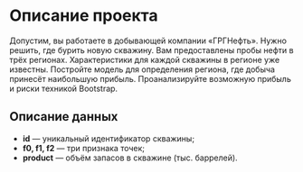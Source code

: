 # Описание проекта

Допустим, вы работаете в добывающей компании «ГРГНефть». Нужно решить, где бурить новую скважину.
Вам предоставлены пробы нефти в трёх регионах. Характеристики для каждой скважины в регионе уже известны. 
Постройте модель для определения региона, где добыча принесёт наибольшую прибыль. 
Проанализируйте возможную прибыль и риски техникой Bootstrap.

## Описание данных

- **id** — уникальный идентификатор скважины;
- **f0, f1, f2** — три признака точек;
- **product** — объём запасов в скважине (тыс. баррелей).